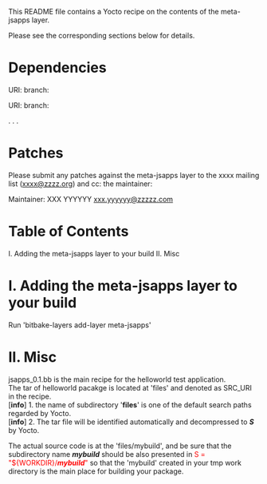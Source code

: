 This README file contains a Yocto recipe on the contents of the meta-jsapps layer.

Please see the corresponding sections below for details.

Dependencies
============

  URI: <first dependency>
  branch: <branch name>

  URI: <second dependency>
  branch: <branch name>

  .
  .
  .

Patches
=======

Please submit any patches against the meta-jsapps layer to the xxxx mailing list (xxxx@zzzz.org)
and cc: the maintainer:

Maintainer: XXX YYYYYY <xxx.yyyyyy@zzzzz.com>

Table of Contents
=================

  I. Adding the meta-jsapps layer to your build
 II. Misc


I. Adding the meta-jsapps layer to your build
=================================================

Run 'bitbake-layers add-layer meta-jsapps'

II. Misc
========
jsapps_0.1.bb is the main recipe for the helloworld test application.   
The tar of helloworld pacakge is located at 'files' and denoted as SRC_URI in the recipe.   
[**info**] 1. the name of subdirectory '**files**' is one of the default search paths regarded by Yocto.   
[**info**] 2. The tar file will be identified automatically and decompressed to ***S*** by Yocto.


The actual source code is at the 'files/mybuild', and be sure that the subdirectory name ***mybuild*** should be also presented in <span style="color:red"> S = "${WORKDIR}/***mybuild***"</span> so that the 'mybuild' created in your tmp work directory is the main place for building your package.
